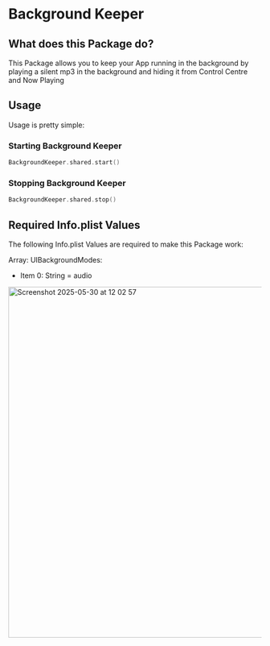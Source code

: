 # Background Keeper

## What does this Package do?
This Package allows you to keep your App running in the background by playing a silent mp3 in the background and hiding it from Control Centre and Now Playing

## Usage
Usage is pretty simple:
### Starting Background Keeper
```swift
BackgroundKeeper.shared.start()
```
### Stopping Background Keeper
```swift
BackgroundKeeper.shared.stop()
```

## Required Info.plist Values
The following Info.plist Values are required to make this Package work:

Array: UIBackgroundModes:

  - Item 0: String = audio
<img width="697" alt="Screenshot 2025-05-30 at 12 02 57" src="https://github.com/user-attachments/assets/819266b0-86af-465d-a936-484a4a19012a" />

